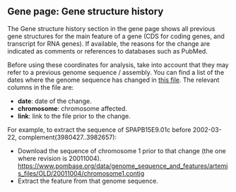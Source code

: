 ## Gene page: Gene structure history

The Gene structure history section in the gene page shows all previous gene structures for the main feature of a gene (CDS for coding genes, and transcript for RNA genes). If available, the reasons for the change are indicated as comments or references to databases such as PubMed.

Before using these coordinates for analysis, take into account that they may refer to a previous genome sequence / assembly. You can find a list of the dates where the genome sequence has changed in [this file](https://github.com/pombase/genome_changelog/blob/master/results/genome_sequence_changes.tsv). The relevant columns in the file are:

* **date**: date of the change.
* **chromosome**: chromosome affected.
* **link**: link to the file prior to the change.

For example, to extract the sequence of SPAPB15E9.01c before 2002-03-22, complement(3980427..3982657):

* Download the sequence of chromosome 1 prior to that change (the one where revision is 20011004). https://www.pombase.org/data/genome_sequence_and_features/artemis_files/OLD/20011004/chromosome1.contig
* Extract the feature from that genome sequence.
